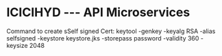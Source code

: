 # ICICIHYD ---  API Microservices

Command to create sSelf signed Cert:
keytool -genkey -keyalg RSA -alias selfsigned -keystore keystore.jks -storepass password -validity 360 -keysize 2048
